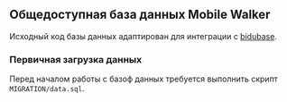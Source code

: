 ## Общедоступная база данных Mobile Walker

Исходный код базы данных адаптирован для интеграции с [bidubase](https://github.com/akrasnov87/budibase).

### Первичная загрузка данных

Перед началом работы с базоф данных требуется выполнить скрипт `MIGRATION/data.sql`.